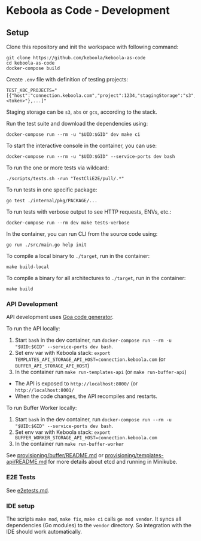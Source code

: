 # Keboola as Code - Development

## Setup

Clone this repository and init the workspace with following command:

```
git clone https://github.com/keboola/keboola-as-code
cd keboola-as-code
docker-compose build
```

Create `.env` file with definition of testing projects:
```
TEST_KBC_PROJECTS="[{"host":"connection.keboola.com","project":1234,"stagingStorage":"s3","token":"<token>"},...]"
```

Staging storage can be `s3`, `abs` or `gcs`, according to the stack.

Run the test suite and download the dependencies using:

```
docker-compose run --rm -u "$UID:$GID" dev make ci
```

To start the interactive console in the container, you can use:
```
docker-compose run --rm -u "$UID:$GID" --service-ports dev bash
```

To run the one or more tests via wildcard:
```
./scripts/tests.sh -run "TestCliE2E/pull/.*"
```

To run tests in one specific package:
```
go test ./internal/pkg/PACKAGE/...
```

To run tests with verbose output to see HTTP requests, ENVs, etc.:
```
docker-compose run --rm dev make tests-verbose
```

In the container, you can run CLI from the source code using:
```
go run ./src/main.go help init
```

To compile a local binary to `./target`, run in the container:
```
make build-local
```

To compile a binary for all architectures to `./target`, run in the container:
```
make build
```

### API Development

API development uses [Goa code generator](https://goa.design/).

To run the API locally:
1. Start `bash` in the dev container, run `docker-compose run --rm -u "$UID:$GID" --service-ports dev bash`.
2. Set env var with Keboola stack: `export TEMPLATES_API_STORAGE_API_HOST=connection.keboola.com` (or `BUFFER_API_STORAGE_API_HOST`)
3. In the container run `make run-templates-api` (or `make run-buffer-api`)
 - The API is exposed to `http://localhost:8000/` (or `http://localhost:8001/`
 - When the code changes, the API recompiles and restarts.

To run Buffer Worker locally:
1. Start `bash` in the dev container, run `docker-compose run --rm -u "$UID:$GID" --service-ports dev bash`.
2. Set env var with Keboola stack: `export BUFFER_WORKER_STORAGE_API_HOST=connection.keboola.com`
3. In the container run `make run-buffer-worker`

See [provisioning/buffer/README.md](../provisioning/buffer/README.md) or [provisioning/templates-api/README.md](../provisioning/templates-api/README.md) for more details about etcd and running in Minikube.


### E2E Tests

See [e2etests.md](./e2etests.md).

### IDE setup

The scripts `make mod`, `make fix`, `make ci` calls `go mod vendor`.
It syncs all dependencies (Go modules) to the `vendor` directory.
So integration with the IDE should work automatically.
